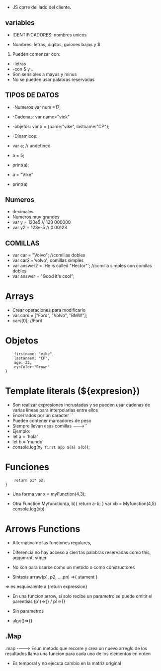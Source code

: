 - JS corre del lado del cliente.
## variables

- IDENTIFICADORES: nombres unicos

- Nombres: letras, digitos, guiones bajos y $
1. Pueden comenzar con:
- -letras
- -con $ y _
- Son sensibles a mayus y minus
- No se pueden usar palabras reservadas

## TIPOS DE DATOS

- -Numeros var num =17;
- -Cadenas: var name="viek"
- -objetos: var x = {name:"vike", lastname:"CP"};

- -Dinamicos:
- var a; // undefined
- a = 5;
- print(a);

- a = "Vike"
- print(a)

## Numeros
- decimales
- Numeros muy grandes
- var y = 123e5 // 123 000000 
- var y2 = 123e-5 // 0.00123
## COMILLAS
- var car = "Volvo"; //comillas dobles
- var car2 ='volvo'; comillas simples
- var answer2 = 'He is called "Hector"'; //comilla simples con comilas dobles
- var answer = "Good it's cool";

# Arrays
- Crear operaciones para modificarlo
- var cars = ["Ford", "Volvo", "BMW"];
-  cars[0]; //Ford

# Objetos

``````- var person = {
    firstname: "vike",
    lastanaem; "CP",
    age: 22,
    eyeColor:"Brown"
}
``````

# Template literals (${expresion})
- Son realizar expresiones incrustadas y se pueden usar cadenas de varias lineas para interpolarlas entre ellos
- Encerrados por un caracter ``
- Pueden contener marcadores de peso
- Siempre llevan esas comillas --->``
- Ejemplo:
- let a = 'hola'
- let b = 'mundo'
- console.log(`My first app ${a} ${b}`);

# Funciones
```- function MyFunction(parameter1, parameterN){
    return p1* p2;
}
```
- Una forma
var x = myFunction(4,3);

- Otra
Function Myfunction(a, b){
    return a-b;
}
var xb = Myfunction(4,5)
console.log(xb)

# Arrows Functions
- Alternativa de las funciones regulares,
- Diferencia no hay acceso a cierrtas palabras reservadas como this, aggumrnt, super
- No son para usarse como un metodo o como constructores

- Sintaxis
arraw(p1, p2, ....pn) =>{
    stament
}

=> es esquivalente a {return expression}

- En una funcion arrow, si solo recibe un parametro se puede omitir el parentisis
(p1)=>{}  / p1=>{}

- Sin parametros
- algo()=>{}



## .Map
.map ----> Esun metodo que recorre y crea un nuevo arreglo de los resultados
llama una funcion para cada uno de los elementos en orden 
- Es temporal y no ejecuta cambio en la matriz original
 


